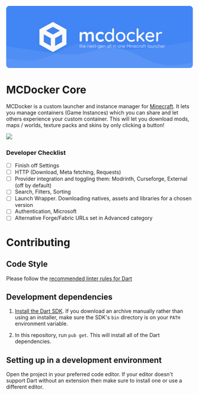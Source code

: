 <img src="https://raw.githubusercontent.com/MCDocker/Assets/main/banner.png" /><br>
# MCDocker Core
MCDocker is a custom launcher and instance manager for [Minecraft](https://minecraft.net). It lets you manage containers (Game Instances) which you can share and let others experience your custom container. This will let you download mods, maps / worlds, texture packs and skins by only clicking a button!

[<img src="https://img.shields.io/discord/678156929259929641?color=blue&label=DISCORD%20CHAT&style=for-the-badge" />](https://discord.gg/nvCdrr5r2a)

### Developer Checklist 
- [ ] Finish off Settings
- [ ] HTTP (Download, Meta fetching, Requests)
- [ ] Provider integration and toggling them: Modrinth, Curseforge, External (off by default)
- [ ] Search, Filters, Sorting
- [ ] Launch Wrapper. Downloading natives, assets and libraries for a chosen version
- [ ] Authentication, Microsoft
- [ ] Alternative Forge/Fabric URLs set in Advanced category

# Contributing
## Code Style
Please follow the [recommended linter rules for Dart](https://dart.dev/tools/linter-rules)

## Development dependencies
1. [Install the Dart SDK](https://www.dartlang.org/install). If you download an archive manually rather than using an installer, make sure the SDK's `bin` directory is on your `PATH` environment variable.

2. In this repository, run `pub get`. This will install all of the Dart dependencies.

## Setting up in a development environment
Open the project in your preferred code editor. If your editor doesn't support Dart without an extension then make sure to install one or use a different editor.